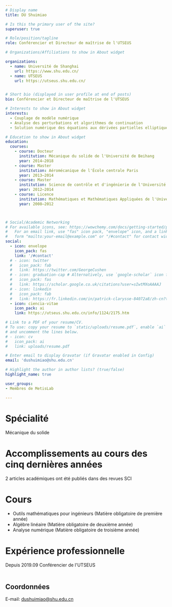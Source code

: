 ```yaml
---
# Display name
title: DU Shuimiao

# Is this the primary user of the site?
superuser: true

# Role/position/tagline
role: Conférencier et Directeur de maîtrise de l'UTSEUS

# Organizations/Affiliations to show in About widget

organizations:
  - name: Université de Shanghai
    url: https://www.shu.edu.cn/
  - name: UTSEUS
    url: https://utseus.shu.edu.cn/ 


# Short bio (displayed in user profile at end of posts)
bio: Conférencier et Directeur de maîtrise de l'UTSEUS

# Interests to show in About widget
interests:
  - Couplage de modèle numérique
  - Analyse des perturbations et algorithmes de continuation
  - Solution numérique des équations aux dérivées partielles elliptiques

# Education to show in About widget
education:
  courses:
    - course: Docteur
      institution: Mécanique du solide de l'Université de Beihang
      year: 2014–2018
    - course: Master
      institution: Aéromécanique de l'École centrale Paris
      year: 2013–2014
    - course: Master
      institution: Science de contrôle et d'ingénierie de l'Université de Beihang
      year: 2012–2014
    - course: Licence
      institution: Mathématiques et Mathématiques Appliquées de l'Université de Beihang
      year: 2008–2012



# Social/Academic Networking
# For available icons, see: https://wowchemy.com/docs/getting-started/page-builder/#icons
#   For an email link, use "fas" icon pack, "envelope" icon, and a link in the
#   form "mailto:your-email@example.com" or "/#contact" for contact widget.
social:
  - icon: envelope
    icon_pack: fas
    link: '/#contact'
  # - icon: twitter
  #   icon_pack: fab
  #   link: https://twitter.com/GeorgeCushen
  # - icon: graduation-cap # Alternatively, use `google-scholar` icon from `ai` icon pack
  #   icon_pack: fas
  #   link: https://scholar.google.co.uk/citations?user=sIwtMXoAAAAJ
  # - icon: linkedin
  #   icon_pack: fab
  #   link: https://fr.linkedin.com/in/patrick-clarysse-84072a8/zh-cn?trk=people-guest_people_search-card
  - icon: ciencia-vitae
    icon_pack: ai
    link: https://utseus.shu.edu.cn/info/1124/2175.htm

# Link to a PDF of your resume/CV.
# To use: copy your resume to `static/uploads/resume.pdf`, enable `ai` icons in `params.toml`,
# and uncomment the lines below.
# - icon: cv
#   icon_pack: ai
#   link: uploads/resume.pdf

# Enter email to display Gravatar (if Gravatar enabled in Config)
email: 'dushuimiao@shu.edu.cn'

# Highlight the author in author lists? (true/false)
highlight_name: true

user_groups:
- Membres de MetisLab

---
```


# Spécialité
Mécanique du solide

# Accomplissements au cours des cinq dernières années

2 articles académiques ont été publiés dans des revues SCI

# Cours
 
- Outils mathématiques pour ingénieurs (Matière obligatoire de première année) 
- Algèbre linéaire (Matière obligatoire de deuxième année)  
- Analyse numérique (Matière obligatoire de troisième année)     

# Expérience professionnelle 
   Depuis 2019.09   Conférencier de l'UTSEUS<br><br>


## Coordonnées 

E-mail: dushuimiao@shu.edu.cn
